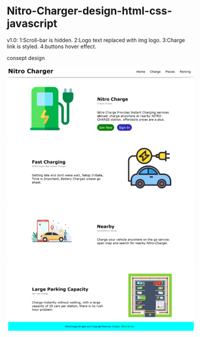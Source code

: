 # Nitro-Charger-design-html-css-javascript


v1.0:
1:Scroll-bar is hidden.
2:Logo text replaced with img logo.
3:Charge link is styled.
4:buttons hover effect.



consept design

![Landing page](https://github.com/Thedevelop3r/Nitro-Charger-design-html-css-javascript/blob/master/assets/page1.png)
![Landing page section 2](https://github.com/Thedevelop3r/Nitro-Charger-design-html-css-javascript/blob/master/assets/page2.png)
![Landing page section 3](https://github.com/Thedevelop3r/Nitro-Charger-design-html-css-javascript/blob/master/assets/page3.png)
![Landing page section 4](https://github.com/Thedevelop3r/Nitro-Charger-design-html-css-javascript/blob/master/assets/page4.png)
